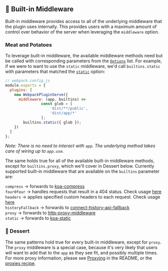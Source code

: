 ## 🍲 Built-in Middleware

Built-in middleware provides access to all of the underlying middleware that the plugin uses internally. This provides users with a maximum amount of control over behavior of the server when leveraging the `middleware` option.

### Meat and Potatoes

To leverage built-in middleware, the available middleware methods need but be called with corresponding parameters from the [`Options`](../README.md#options) list. For example, if we were to want to use the `static` middleware, we'd call `builtins.static` with parameters that matched the [`static`](../README.md#static) option:

```js
// webpack.config.js
module.exports = {
  plugins: [
    new WebpackPluginServe({
      middleware: (app, builtins) =>
				const glob = [
					'dist/**/public',
					'dist/app/*'
				];
        builtins.static({ glob });
    })
  ]
};
```

_Note: There is no need to interact with `app`. The underlying method takes care of wiring up to `app.use`._

The same holds true for all of the available built-in middleware methods, except for `builtins.proxy`, which we'll cover in Dessert below. Currently supported built-in middleware that are available on the `builtins` parameter are:

`compress` → forwards to [koa-compress](https://github.com/koajs/compress)<br>
`four0four` → handles requests that result in a 404 status. Check usage [here](./four0four.md)<br>
`headers` → applies specified custom headers to each request. Check usage [here](./headers.md)<br>
`historyFallback` → forwards to [connect-history-api-fallback](https://github.com/bripkens/connect-history-api-fallback/)<br>
`proxy` → forwards to [http-proxy-middleware](https://github.com/chimurai/http-proxy-middleware)<br/>
`static` → forwards to [koa-static](https://github.com/koajs/static)<br>

### 🍰 Dessert

The same patterns hold true for every built-in middleware, except for `proxy`. The `proxy` middleware is a special case, because it's very likely that users will want to add that to the `app` as they see fit, and possibly multiple times. For more proxy information, please see [Proxying](../README.md#proxying) in the README, or the [proxies recipe](./proxies.md).
